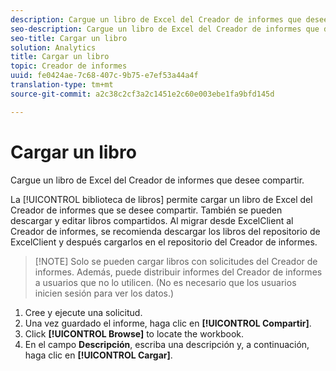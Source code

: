 ```yaml
---
description: Cargue un libro de Excel del Creador de informes que desee compartir.
seo-description: Cargue un libro de Excel del Creador de informes que desee compartir.
seo-title: Cargar un libro
solution: Analytics
title: Cargar un libro
topic: Creador de informes
uuid: fe0424ae-7c68-407c-9b75-e7ef53a44a4f
translation-type: tm+mt
source-git-commit: a2c38c2cf3a2c1451e2c60e003ebe1fa9bfd145d

---
```



# Cargar un libro

Cargue un libro de Excel del Creador de informes que desee compartir.

La [!UICONTROL biblioteca de libros] permite cargar un libro de Excel del Creador de informes que se desee compartir. También se pueden descargar y editar libros compartidos. Al migrar desde ExcelClient al Creador de informes, se recomienda descargar los libros del repositorio de ExcelClient y después cargarlos en el repositorio del Creador de informes.

> [!NOTE] Solo se pueden cargar libros con solicitudes del Creador de informes. Además, puede distribuir informes del Creador de informes a usuarios que no lo utilicen. (No es necesario que los usuarios inicien sesión para ver los datos.)

1. Cree y ejecute una solicitud.
1. Una vez guardado el informe, haga clic en **[!UICONTROL Compartir]**.
1. Click **[!UICONTROL Browse]** to locate the workbook.
1. En el campo **Descripción**, escriba una descripción y, a continuación, haga clic en **[!UICONTROL Cargar]**.
